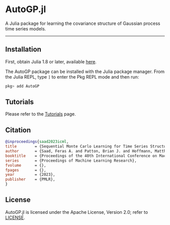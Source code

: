 # AutoGP.jl

A Julia package for learning the covariance structure of Gaussian process time
series models.

***

## Installation

First, obtain Julia 1.8 or later, available [here](https://julialang.org/downloads/).

The AutoGP package can be installed with the Julia package manager.
From the Julia REPL, type `]` to enter the Pkg REPL mode and then run:

```julia
pkg> add AutoGP
```

## Tutorials

Please refer to the [Tutorials](./tutorials.html) page.

## Citation

```bibtex
@inproceedings{saad2023icml,
title        = {Sequential Monte Carlo Learning for Time Series Structure Discovery},
author       = {Saad, Feras A. and Patton, Brian J. and Hoffmann, Matthew D. and Saurous, Rif A. and Mansinghka, V. K.},
booktitle    = {Proceedings of the 40th International Conference on Machine Learning},
series       = {Proceedings of Machine Learning Research},
fvolume      = {},
fpages       = {},
year         = {2023},
publisher    = {PMLR},
}
```


## License

AutoGP.jl is licensed under the Apache License, Version 2.0; refer to
[LICENSE](https://github.com/fsaad/AutoGP.jl/LICENSE.md).
